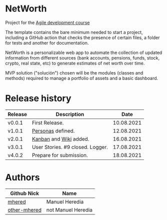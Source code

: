 # NetWorth

Project for the [Agile development course](https://jj.github.io/curso-tdd)

The template contains the bare minimum needed to start a project, including a 
GitHub action that checks the presence of certain files, a folder for tests and 
another for documentation.

NetWorth is a personalizable web app to automate the collection of updated information 
from different sources (bank accounts, pensions, funds, stock, crypto, real state, etc) 
to generate estimates of net worth over time.

MVP solution ("solución") chosen will be the modules (classes and methods) required to manage a 
portfolio of assets and a basic dashboard.

# Release history
| Release | Description                      | Date       |
| ------- | -------------------------------- | ---------- |
| v0.0.1  | First Release.                   | 10.08.2021 |
| v1.0.1  | [Personas](./personas.md) defined.   | 12.08.2021 |
| v2.0.1  | [Kanban](https://github.com/team-mhered/dummy-project/projects/1) and [Wiki](https://github.com/team-mhered/dummy-project/wiki) added. | 16.08.2021    |
| v3.0.1  | User Stories. #9 closed. Logger. | 17.08.2021 |
| v4.0.2  | Prepare for submission.          | 18.08.2021 |

# Authors

| Github Nick                                 | Name                  |
| ------------------------------------------- | --------------------- |
| [mhered](https://github.com/mhered)         | Manuel Heredia        |
| [other-mhered](https://github.com/mhered)  | not Manuel Heredia    |
